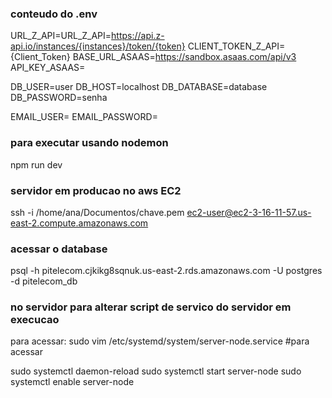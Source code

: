 
### conteudo do .env
URL_Z_API=URL_Z_API=https://api.z-api.io/instances/{instances}/token/{token}
CLIENT_TOKEN_Z_API={Client_Token}
BASE_URL_ASAAS=https://sandbox.asaas.com/api/v3
API_KEY_ASAAS=

DB_USER=user
DB_HOST=localhost
DB_DATABASE=database
DB_PASSWORD=senha

EMAIL_USER=
EMAIL_PASSWORD=



### para executar usando nodemon
npm run dev

### servidor em producao no aws EC2
ssh -i /home/ana/Documentos/chave.pem ec2-user@ec2-3-16-11-57.us-east-2.compute.amazonaws.com

### acessar o database
psql -h pitelecom.cjkikg8sqnuk.us-east-2.rds.amazonaws.com -U postgres -d pitelecom_db

### no servidor para alterar script de servico do servidor em execucao
para acessar:
sudo vim /etc/systemd/system/server-node.service #para acessar

sudo systemctl daemon-reload
sudo systemctl start server-node
sudo systemctl enable server-node

